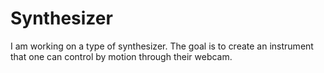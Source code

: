# Synthesizer

I am working on a type of synthesizer. The goal is to create an instrument that one can control by motion through their webcam.
